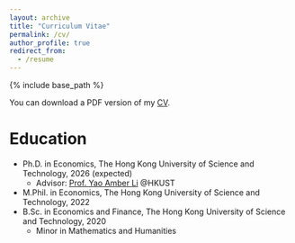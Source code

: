 ```yaml
---
layout: archive
title: "Curriculum Vitae"
permalink: /cv/
author_profile: true
redirect_from:
  - /resume
---
```


{% include base_path %}

You can download a PDF version of my [CV](https://lingfei-daniel-lu.github.io/files/Lingfei_LU_CV.pdf).

Education
======
* Ph.D. in Economics, The Hong Kong University of Science and Technology, 2026 (expected)
  * Advisor: [Prof. Yao Amber Li](https://yaoli.people.ust.hk) @HKUST
* M.Phil. in Economics, The Hong Kong University of Science and Technology, 2022
* B.Sc. in Economics and Finance, The Hong Kong University of Science and Technology, 2020
  * Minor in Mathematics and Humanities

<!--
Work experience
======
* Spring 2024: Academic Pages Collaborator
  * Github University
  * Duties includes: Updates and improvements to template
  * Supervisor: The Users

* Fall 2015: Research Assistant
  * Github University
  * Duties included: Merging pull requests
  * Supervisor: Professor Hub

* Summer 2015: Research Assistant
  * Github University
  * Duties included: Tagging issues
  * Supervisor: Professor Git
  
Skills
======
* Skill 1
* Skill 2
  * Sub-skill 2.1
  * Sub-skill 2.2
  * Sub-skill 2.3
* Skill 3

Publications
======
  <ul>{% for post in site.publications reversed %}
    {% include archive-single-cv.html %}
  {% endfor %}</ul>
  
Teaching
======
  <ul>{% for post in site.teaching reversed %}
    {% include archive-single-cv.html %}
  {% endfor %}</ul>
  
Service and leadership
======
* Currently signed in to 43 different slack teams
-->
